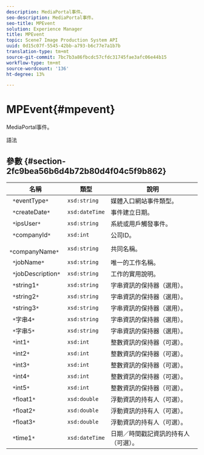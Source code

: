 ```yaml
---
description: MediaPortal事件。
seo-description: MediaPortal事件。
seo-title: MPEvent
solution: Experience Manager
title: MPEvent
topic: Scene7 Image Production System API
uuid: 0d15c07f-5545-42bb-a793-b6c77e7a1b7b
translation-type: tm+mt
source-git-commit: 7bc7b3a86fbcdc57cfdc31745fae3afc06e44b15
workflow-type: tm+mt
source-wordcount: '136'
ht-degree: 13%

---
```



# MPEvent{#mpevent}

MediaPortal事件。

語法

## 參數 {#section-2fc9bea56b6d4b72b80d4f04c5f9b862}

| 名稱 | 類型 | 說明 |
|---|---|---|
| ` *`eventType`*` | `xsd:string` | 媒體入口網站事件類型。 |
| ` *`createDate`*` | `xsd:dateTime` | 事件建立日期。 |
| ` *`ipsUser`*` | `xsd:string` | 系統或用戶觸發事件。 |
| ` *`companyId`*` | `xsd:int` | 公司ID。 |
| ` *`companyName`*` | `xsd:string` | 共同名稱。 |
| ` *`jobName`*` | `xsd:string` | 唯一的工作名稱。 |
| ` *`jobDescription`*` | `xsd:string` | 工作的實用說明。 |
| ` *`string1`*` | `xsd:string` | 字串資訊的保持器（選用）。 |
| ` *`string2`*` | `xsd:string` | 字串資訊的保持器（選用）。 |
| ` *`string3`*` | `xsd:string` | 字串資訊的保持器（選用）。 |
| ` *`字串4`*` | `xsd:string` | 字串資訊的保持器（選用）。 |
| ` *`字串5`*` | `xsd:string` | 字串資訊的保持器（選用）。 |
| ` *`int1`*` | `xsd:int` | 整數資訊的保持器（可選）。 |
| ` *`int2`*` | `xsd:int` | 整數資訊的保持器（可選）。 |
| ` *`int3`*` | `xsd:int` | 整數資訊的保持器（可選）。 |
| ` *`int4`*` | `xsd:int` | 整數資訊的保持器（可選）。 |
| ` *`int5`*` | `xsd:int` | 整數資訊的保持器（可選）。 |
| ` *`float1`*` | `xsd:double` | 浮動資訊的持有人（可選）。 |
| ` *`float2`*` | `xsd:double` | 浮動資訊的持有人（可選）。 |
| ` *`float3`*` | `xsd:double` | 浮動資訊的持有人（可選）。 |
| ` *`time1`*` | `xsd:dateTime` | 日期／時間戳記資訊的持有人（可選）。 |

